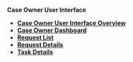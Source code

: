 
<strong>Case Owner User Interface<strong>
<ul>
<li><a href="/articles/DPM/06_Case_Owner_User_Interface/01_Case_Owner_User_Interface_Overview.md">Case Owner User Interface Overview</a></li>
<li><a href="/articles/DPM/06_Case_Owner_User_Interface/02_Case_Owner_User_Interface_Dashboard.md">Case Owner Dashboard</li>
<li><a href="/articles/DPM/06_Case_Owner_User_Interface/03_Case_Owner_User_Interface_List.md">Request List</li>
<li><a href="/articles/DPM/06_Case_Owner_User_Interface/04_Case_Owner_User_Interface_Details.md">Request Details</li>
<li><a href="/articles/DPM/06_Case_Owner_User_Interface/05_Case_Owner_User_Interface_Task.md">Task Details</li>

</ul>
